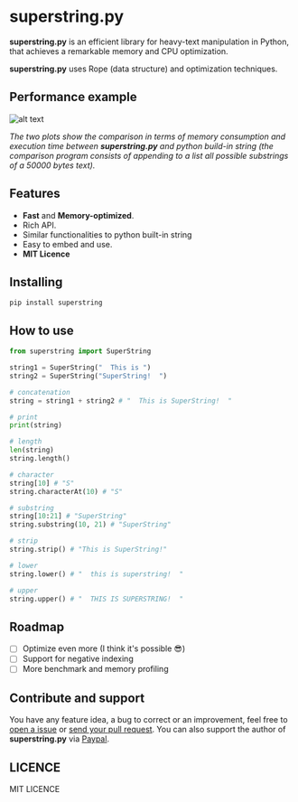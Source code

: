 # superstring.py
**superstring.py** is an efficient library for heavy-text manipulation in Python, that achieves a remarkable memory and CPU optimization.

**superstring.py** uses Rope (data structure) and optimization techniques.

## Performance example

![alt text](https://github.com/btwael/superstring.py/raw/master/misc/comparison.png?raw=true "Comparison of superstring.py and python built-in string")

*The two plots show the comparison  in terms of memory consumption and execution time between **superstring.py** and python build-in string (the comparison  program consists of appending to a list all possible substrings of a 50000 bytes text).*

## Features
- **Fast** and **Memory-optimized**.
- Rich API.
- Similar functionalities to python built-in string
- Easy to embed and  use.
- **MIT Licence**

## Installing

```shell
pip install superstring
```


## How to use
```python
from superstring import SuperString

string1 = SuperString("  This is ")
string2 = SuperString("SuperString!  ")

# concatenation
string = string1 + string2 # "  This is SuperString!  "

# print
print(string)

# length
len(string)
string.length()

# character
string[10] # "S"
string.characterAt(10) # "S"

# substring
string[10:21] # "SuperString"
string.substring(10, 21) # "SuperString"

# strip
string.strip() # "This is SuperString!"

# lower
string.lower() # "  this is superstring!  "

# upper
string.upper() # "  THIS IS SUPERSTRING!  "

```

## Roadmap
- [ ] Optimize even more (I think it's possible :sunglasses:)
- [ ] Support for negative indexing
- [ ] More benchmark and memory profiling

## Contribute and support
You have any feature idea, a bug to correct or an improvement, feel free to [open a issue]( https://github.com/btwael/SuperString/issues) or [send your pull request](https://github.com/btwael/SuperString/pulls).
You can also support the author of **superstring.py** via [Paypal](https://www.paypal.me/btwael).

## LICENCE
MIT LICENCE

